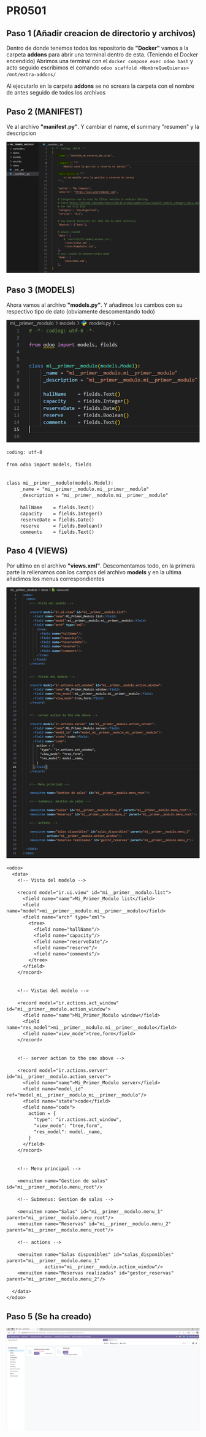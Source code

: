 # **PR0501**

## Paso 1 (Añadir creacion de directorio y archivos)
Dentro de donde tenemos todos los repositorio de **"Docker"** vamos a la carpeta **addons** para abrir una terminal dentro de esta.
(Teniendo el Docker encendido) Abrimos una terminal con el `docker compose exec odoo bash` y acto seguido escribimos el comando `odoo scaffold <NombreQueQuieras> /mnt/extra-addons/`

Al ejecutarlo en la carpeta **addons** se no screara la carpeta con el nombre de antes seguido de todos los archivos

## Paso 2 (MANIFEST)

Ve al archivo **"__manifest__.py"**. Y cambiar el name, el summary "resumen" y la descripcion

![Image](./Captura2.png)

## Paso 3 (MODELS)

Ahora vamos al archivo **"models.py"**. Y añadimos los cambos con su respectivo tipo de dato (obviamente descomentando todo)

![Image](./Captura3.png)

```
coding: utf-8

from odoo import models, fields


class mi__primer__modulo(models.Model):
     _name = "mi__primer__modulo.mi__primer__modulo"
     _description = "mi__primer__modulo.mi__primer__modulo"

     hallName    = fields.Text()
     capacity    = fields.Integer()
     reserveDate = fields.Date()
     reserve     = fields.Boolean()
     comments    = fields.Text()

```

## Paso 4 (VIEWS)

Por ultimo en el archivo **"views.xml"**. Descomentamos todo, en la primera parte la rellenamos con los campos del archivo **models** y en la ultima añadimos los menus correspondientes

![Image](./Captura4.png)

```
<odoo>
  <data>
    <!-- Vista del modelo -->

    <record model="ir.ui.view" id="mi__primer__modulo.list">
      <field name="name">Mi_Primer_Modulo list</field>
      <field name="model">mi__primer__modulo.mi__primer__modulo</field>
      <field name="arch" type="xml">
        <tree>
          <field name="hallName"/>
          <field name="capacity"/>
          <field name="reserveDate"/>
          <field name="reserve"/>
          <field name="comments"/>
        </tree>
      </field>
    </record>


    <!-- Vistas del modelo -->

    <record model="ir.actions.act_window" id="mi__primer__modulo.action_window">
      <field name="name">Mi_Primer_Modulo window</field>
      <field name="res_model">mi__primer__modulo.mi__primer__modulo</field>
      <field name="view_mode">tree,form</field>
    </record>


    <!-- server action to the one above -->

    <record model="ir.actions.server" id="mi__primer__modulo.action_server">
      <field name="name">Mi_Primer_Modulo server</field>
      <field name="model_id" ref="model_mi__primer__modulo_mi__primer__modulo"/>
      <field name="state">code</field>
      <field name="code">
        action = {
          "type": "ir.actions.act_window",
          "view_mode": "tree,form",
          "res_model": model._name,
        }
      </field>
    </record>


    <!-- Menu principal -->

    <menuitem name="Gestion de salas" id="mi__primer__modulo.menu_root"/>

    <!-- Submenus: Gestion de salas -->

    <menuitem name="Salas" id="mi__primer__modulo.menu_1" parent="mi__primer__modulo.menu_root"/>
    <menuitem name="Reservas" id="mi__primer__modulo.menu_2" parent="mi__primer__modulo.menu_root"/>

    <!-- actions -->

    <menuitem name="Salas disponibles" id="salas_disponibles" parent="mi__primer__modulo.menu_1"
              action="mi__primer__modulo.action_window"/>
    <menuitem name="Reservas realizadas" id="gestor_reservas" parent="mi__primer__modulo.menu_2"/>

  </data>
</odoo>
```

## Paso 5 (Se ha creado)

![Image](./Captura5.png)
